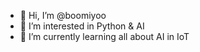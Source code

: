 - 👋 Hi, I’m @boomiyoo
- 👀 I’m interested in Python & AI
- 🌱 I’m currently learning all about AI in IoT
<!---
boomiyoo/boomiyoo is a ✨ special ✨ repository because its `README.md` (this file) appears on your GitHub profile.
You can click the Preview link to take a look at your changes.
--->
